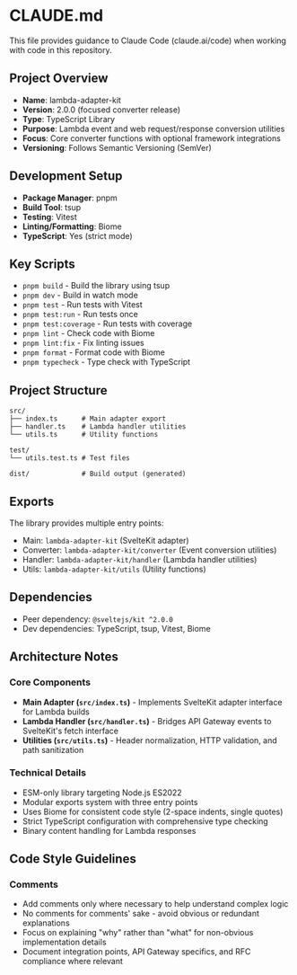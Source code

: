 # CLAUDE.md

This file provides guidance to Claude Code (claude.ai/code) when working with code in this repository.

## Project Overview

- **Name**: lambda-adapter-kit
- **Version**: 2.0.0 (focused converter release)
- **Type**: TypeScript Library
- **Purpose**: Lambda event and web request/response conversion utilities
- **Focus**: Core converter functions with optional framework integrations
- **Versioning**: Follows Semantic Versioning (SemVer)

## Development Setup

- **Package Manager**: pnpm
- **Build Tool**: tsup
- **Testing**: Vitest
- **Linting/Formatting**: Biome
- **TypeScript**: Yes (strict mode)

## Key Scripts

- `pnpm build` - Build the library using tsup
- `pnpm dev` - Build in watch mode
- `pnpm test` - Run tests with Vitest
- `pnpm test:run` - Run tests once
- `pnpm test:coverage` - Run tests with coverage
- `pnpm lint` - Check code with Biome
- `pnpm lint:fix` - Fix linting issues
- `pnpm format` - Format code with Biome
- `pnpm typecheck` - Type check with TypeScript

## Project Structure

```
src/
├── index.ts      # Main adapter export
├── handler.ts    # Lambda handler utilities
└── utils.ts      # Utility functions

test/
└── utils.test.ts # Test files

dist/             # Build output (generated)
```

## Exports

The library provides multiple entry points:

- Main: `lambda-adapter-kit` (SvelteKit adapter)
- Converter: `lambda-adapter-kit/converter` (Event conversion utilities)
- Handler: `lambda-adapter-kit/handler` (Lambda handler utilities)
- Utils: `lambda-adapter-kit/utils` (Utility functions)

## Dependencies

- Peer dependency: `@sveltejs/kit ^2.0.0`
- Dev dependencies: TypeScript, tsup, Vitest, Biome

## Architecture Notes

### Core Components

- **Main Adapter (`src/index.ts`)** - Implements SvelteKit adapter interface for Lambda builds
- **Lambda Handler (`src/handler.ts`)** - Bridges API Gateway events to SvelteKit's fetch interface
- **Utilities (`src/utils.ts`)** - Header normalization, HTTP validation, and path sanitization

### Technical Details

- ESM-only library targeting Node.js ES2022
- Modular exports system with three entry points
- Uses Biome for consistent code style (2-space indents, single quotes)
- Strict TypeScript configuration with comprehensive type checking
- Binary content handling for Lambda responses

## Code Style Guidelines

### Comments

- Add comments only where necessary to help understand complex logic
- No comments for comments' sake - avoid obvious or redundant explanations
- Focus on explaining "why" rather than "what" for non-obvious implementation details
- Document integration points, API Gateway specifics, and RFC compliance where relevant

